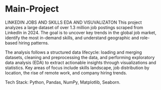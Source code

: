 # Main-Project
LINKEDIN JOBS AND SKILLS EDA AND VISUVALIZATON
This project analyzes a large dataset of over 1.3 million job postings scraped from LinkedIn in 2024. The goal is to uncover key trends in the global job market, identify the most in-demand skills, and understand geographic and role-based hiring patterns.

The analysis follows a structured data lifecycle: loading and merging datasets, cleaning and preprocessing the data, and performing exploratory data analysis (EDA) to extract actionable insights through visualizations and statistics. Key areas of focus include skills landscape, job distribution by location, the rise of remote work, and company hiring trends.

Tech Stack: Python, Pandas, NumPy, Matplotlib, Seaborn.
